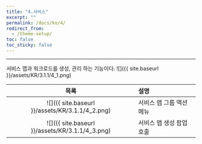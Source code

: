 ```yaml
---
title: "4.서비스"
excerpt: ""
permalink: /docs/ko/4/
redirect_from:
  - /theme-setup/
toc: false
toc_sticky: false
---
```


---
서비스 맵과 워크로드를 생성, 관리 하는 기능이다.
![]({{ site.baseurl }}/assets/KR/3.1.1/4_1.png)

| 목록 | 설명 |
| :---: | :--- |
| ![]({{ site.baseurl }}/assets/KR/3.1.1/4_2.png) | 서비스 맵 그룹 액션메뉴 |
| ![]({{ site.baseurl }}/assets/KR/3.1.1/4_3.png) | 서비스 맵 생성 팝업 호출 |
